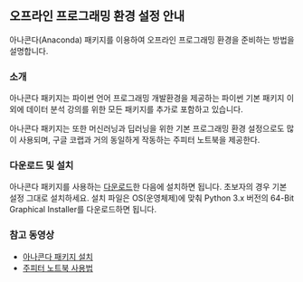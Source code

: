 ## 오프라인 프로그래밍 환경 설정 안내

아나콘다(Anaconda) 패키지를 이용하여 오프라인 프로그래밍 환경을 준비하는 방법을 설명합니다.

### 소개

아나콘다 패키지는 파이썬 언어 프로그래밍 개발환경을 제공하는
파이썬 기본 패키지 이외에 데이터 분석 강의를 위한 모든 패키지를 추가로 포함하고 있습니다.

아나콘다 패키지는 또한 머신러닝과 딥러닝을 위한 기본 프로그래밍 환경 설정으로도 많이 사용되며,
구글 코랩과 거의 동일하게 작동하는 주피터 노트북을 제공한다.

### 다운로드 및 설치

아나콘다 패키지를 사용하는 [다운로드](https://www.anaconda.com/products/individual)한 다음에 
설치하면 됩니다. 초보자의 경우 기본 설정 그대로 설치하세요.
설치 파일은 OS(운영체제)에 맞춰 Python 3.x 버전의 64-Bit Graphical Installer를 다운로드하면 됩니다. 

### 참고 동영상

* [아나콘다 패키지 설치](https://youtu.be/cMB6-AxatPU?list=PLRYL8FHwJMhD_Wi22JLm2VURrjt_iVX7X&t=154)
* [주피터 노트북 사용법](https://www.youtube.com/watch?v=4_-IIfbdR5M&list=PLRYL8FHwJMhD_Wi22JLm2VURrjt_iVX7X&index=2)